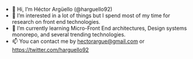 - 👋 Hi, I’m Héctor Argüello (@harguello92)
- 👀 I’m interested in a lot of things but I spend most of my time for research on front end technologies.
- 🌱 I’m currently learning Micro-Front End architectures, Design systems monorepo, and several trending technologies.
- 📫 You can contact me by hectorargue@gmail.com or https://twitter.com/harguello92
